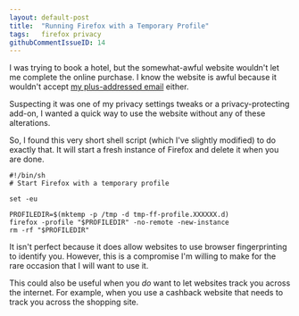 ```yaml
---
layout: default-post
title:  "Running Firefox with a Temporary Profile"
tags:   firefox privacy
githubCommentIssueID: 14
---
```


I was trying to book a hotel, but the somewhat-awful website wouldn't let me
complete the online purchase. I know the website is awful because it wouldn't
accept [my plus-addressed email][plus-addressed-email] either.

Suspecting it was one of my privacy settings tweaks or a privacy-protecting add-on,
I wanted a quick way to use the website without any of these alterations.

So, I found this very short shell script (which I've slightly modified) to do
exactly that. It will start a fresh instance of Firefox and delete it when you
are done.

```
#!/bin/sh
# Start Firefox with a temporary profile

set -eu

PROFILEDIR=$(mktemp -p /tmp -d tmp-ff-profile.XXXXXX.d)
firefox -profile "$PROFILEDIR" -no-remote -new-instance
rm -rf "$PROFILEDIR"
```

It isn't perfect because it does allow websites to use browser fingerprinting
to identify you. However, this is a compromise I'm willing to make for the rare
occasion that I will want to use it.

This could also be useful when you *do* want to let websites track you across
the internet. For example, when you use a cashback website that needs to track
you across the shopping site.


[plus-addressed-email]: <{{ site.baseurl }}{% post_url 2016-10-16-absolutely-zero-email-spam %}>

